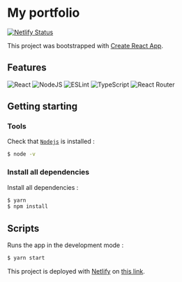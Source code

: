 # My portfolio

[![Netlify Status](https://api.netlify.com/api/v1/badges/8ae95594-df17-4faa-aa46-6454a60b493f/deploy-status)](https://app.netlify.com/sites/jeremy-gregoire/deploys)

This project was bootstrapped with [Create React App](https://github.com/facebook/create-react-app).

## Features

![React](https://img.shields.io/badge/react-%2320232a.svg?style=for-the-badge&logo=react&logoColor=%2361DAFB)
![NodeJS](https://img.shields.io/badge/node.js-6DA55F?style=for-the-badge&logo=node.js&logoColor=white)
![ESLint](https://img.shields.io/badge/ESLint-4B3263?style=for-the-badge&logo=eslint&logoColor=white)
![TypeScript](https://img.shields.io/badge/typescript-%23007ACC.svg?style=for-the-badge&logo=typescript&logoColor=white)
![React Router](https://img.shields.io/badge/React_Router-CA4245?style=for-the-badge&logo=react-router&logoColor=white)

## Getting starting

### Tools

Check that [`Nodejs`](https://nodejs.org/en/download/) is installed :

```sh
$ node -v
```

### Install all dependencies

Install all dependencies :

```sh
$ yarn
$ npm install
```

## Scripts

Runs the app in the development mode :

```bash
$ yarn start
```

This project is deployed with [Netlify](https://www.netlify.com/) on [this link](https://jeremy-gregoire.netlify.app/).
